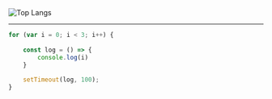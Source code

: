 <img src="https://github-readme-stats.vercel.app/api/top-langs/?username=alibakersartawi&layout=compact&langs_count=10&title_color=0CCD58&text_color=0CCD58&border_color=0CCD58&icon_color=0CCD58&bg_color=0C0C0C" alt="Top Langs"/>

---

```javascript
for (var i = 0; i < 3; i++) {
    
    const log = () => {
        console.log(i)
    }
    
    setTimeout(log, 100);
}
```
